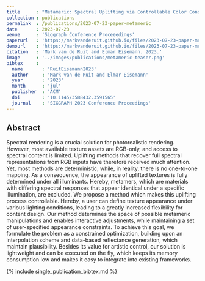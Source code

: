 ```yaml
---
title      : "Metameric: Spectral Uplifting via Controllable Color Constraints"
collection : publications
permalink  : /publications/2023-07-23-paper-metameric
date       : 2023-07-23
venue      : 'Siggraph Conference Proceeedings'
paperurl   : 'https://markvanderuit.github.io/files/2023-07-23-paper-metameric.pdf'
demourl    : 'https://markvanderuit.github.io/files/2023-07-23-paper-metameric.zip'
citation   : 'Mark van de Ruit and Elmar Eisemann. 2023.'
image      : '../images/publications/metameric-teaser.png'
bibtex     :
  name       : 'RuitEisemann2023'
  author     : 'Mark van de Ruit and Elmar Eisemann'
  year       : '2023'
  month      : 'jul'
  publisher  : 'ACM'
  doi        : '10.1145/3588432.3591565'
  journal    : 'SIGGRAPH 2023 Conference Proceedings'
---
```


## Abstract

Spectral rendering is a crucial solution for photorealistic rendering.
However, most available texture assets are RGB-only, and access to spectral content is limited.
Uplifting methods that recover full spectral representations from RGB inputs have therefore received much attention.
Yet, most methods are deterministic, while, in reality, there is no one-to-one mapping.
As a consequence, the appearance of uplifted textures is fully determined under all illuminants.
Hereby, metamers, which are materials with differing spectral responses that appear identical under a specific illumination, are excluded.
We propose a method which makes this uplifting process controllable.
Hereby, a user can define texture appearance under various lighting conditions, leading to a greatly increased flexibility for content design.
Our method determines the space of possible metameric manipulations and enables interactive adjustments, while maintaining a set of user-specified appearance constraints.
To achieve this goal, we formulate the problem as a constrained optimization, building upon an interpolation scheme and data-based reflectance generation, which maintain plausibility.
Besides its value for artistic control, our solution is lightweight and can be executed on the fly, which keeps its memory consumption low and makes it easy to integrate into existing frameworks.

{% include single_publication_bibtex.md %}
